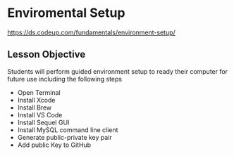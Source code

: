 # Enviromental Setup

https://ds.codeup.com/fundamentals/environment-setup/


## Lesson Objective
Students will perform guided environment setup to ready their computer for future use including the following steps

- Open Terminal
- Install Xcode
- Install Brew
- Install VS Code
- Install Sequel GUI
- Install MySQL command line client
- Generate public-private key pair
- Add public Key to GitHub
